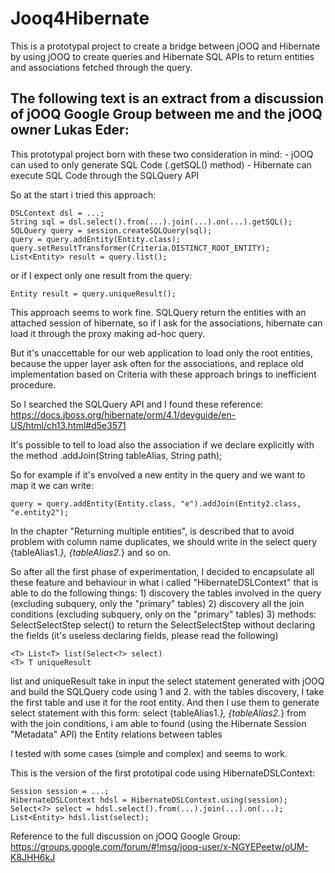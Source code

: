 # Jooq4Hibernate
This is a prototypal project to create a bridge between jOOQ and Hibernate by using jOOQ to create queries and Hibernate SQL APIs to return entities and associations fetched through the query.

## The following text is an extract from a discussion of jOOQ Google Group between me and the jOOQ owner Lukas Eder:
This prototypal project born with these two consideration in mind:
	- jOOQ can used to only generate SQL Code (.getSQL() method)
	- Hibernate can execute SQL Code through the SQLQuery API

So at the start i tried this approach:
```
DSLContext dsl = ...;
String sql = dsl.select().from(...).join(...).on(...).getSQL();
SQLQuery query = session.createSQLQuery(sql);
query = query.addEntity(Entity.class);
query.setResultTransformer(Criteria.DISTINCT_ROOT_ENTITY);
List<Entity> result = query.list(); 
```

or if I expect only one result from the query:
```
Entity result = query.uniqueResult();
```

This approach seems to work fine. SQLQuery return the entities with an attached session of hibernate, so if I ask for the associations, hibernate can load it through the proxy making ad-hoc query.

But it's unaccettable for our web application to load only the root entities, because the upper layer ask often for the associations, and replace old implementation based on Criteria with these approach brings to inefficient procedure.

So I searched the SQLQuery API and I found these reference: https://docs.jboss.org/hibernate/orm/4.1/devguide/en-US/html/ch13.html#d5e3571

It's possible to tell to load also the association if we declare explicitly with the method .addJoin(String tableAlias, String path);

So for example if it's envolved a new entity in the query and we want to map it we can write:

```
query = query.addEntity(Entity.class, "e").addJoin(Entity2.class, "e.entity2");
```

In the chapter "Returning multiple entities", is described that to avoid problem with column name duplicates, we should write in the select query {tableAlias1.*}, {tableAlias2.*} and so on.

So after all the first phase of experimentation, I decided to encapsulate all these feature and behaviour in what i called "HibernateDSLContext" that is able to do the following things:
	1) discovery the tables involved in the query (excluding subquery, only the "primary" tables)
	2) discovery all the join conditions (excluding subquery, only on the "primary" tables)
	3) methods:
SelectSelectStep<Record> select() to return the SelectSelectStep without declaring the fields (it's useless declaring fields, please read the following)

```
<T> List<T> list(Select<?> select) 
<T> T uniqueResult
```
list and uniqueResult take in input the select statement generated with jOOQ and build the SQLQuery code using 1 and 2.
		with the tables discovery, I take the first table and use it for the root entity. And then I use them to generate select statement with this form: select {tableAlias1.*}, {tableAlias2.*} from
		with the join conditions, i am able to found (using the Hibernate Session "Metadata" API) the Entity relations between tables

I tested with some cases (simple and complex) and seems to work.

This is the version of the first prototipal code using HibernateDSLContext:

```
Session session = ...;
HibernateDSLContext hdsl = HibernateDSLContext.using(session);
Select<?> select = hdsl.select().from(...).join(...).on(...);
List<Entity> hdsl.list(select);
```

Reference to the full discussion on jOOQ Google Group: https://groups.google.com/forum/#!msg/jooq-user/x-NGYEPeetw/oUM-K8JHH6kJ
